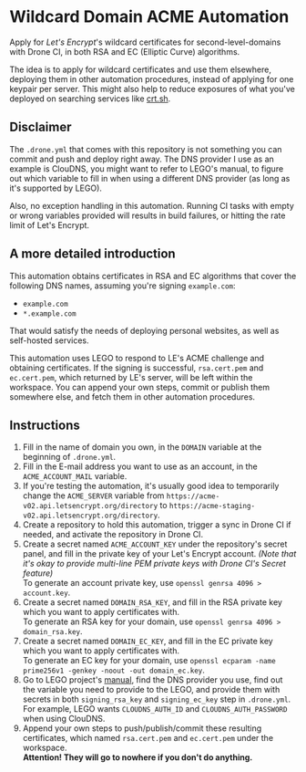 # Wildcard Domain ACME Automation

Apply for *Let's Encrypt*'s wildcard certificates for second-level-domains with Drone CI, in both RSA and EC (Elliptic Curve) algorithms.

The idea is to apply for wildcard certificates and use them elsewhere, deploying them in other automation procedures, instead of applying for one keypair per server. This might also help to reduce exposures of what you've deployed on searching services like [crt.sh](https://crt.sh/).

## Disclaimer

The `.drone.yml` that comes with this repository is not something you can commit and push and deploy right away. The DNS provider I use as an example is ClouDNS, you might want to refer to LEGO's manual, to figure out which variable to fill in when using a different DNS provider (as long as it's supported by LEGO).

Also, no exception handling in this automation. Running CI tasks with empty or wrong variables provided will results in build failures, or hitting the rate limit of Let's Encrypt.

## A more detailed introduction

This automation obtains certificates in RSA and EC algorithms that cover the following DNS names, assuming you're signing `example.com`:
- `example.com`
- `*.example.com`

That would satisfy the needs of deploying personal websites, as well as self-hosted services. 

This automation uses LEGO to respond to LE's ACME challenge and obtaining certificates. If the signing is successful, `rsa.cert.pem` and `ec.cert.pem`, which returned by LE's server, will be left within the workspace. You can append your own steps, commit or publish them somewhere else, and fetch them in other automation procedures.

## Instructions

1. Fill in the name of domain you own, in the `DOMAIN` variable at the beginning of `.drone.yml`.
2. Fill in the E-mail address you want to use as an account, in the `ACME_ACCOUNT_MAIL` variable.
3. If you're testing the automation, it's usually good idea to temporarily change the `ACME_SERVER` variable from `https://acme-v02.api.letsencrypt.org/directory` to `https://acme-staging-v02.api.letsencrypt.org/directory`.
4. Create a repository to hold this automation, trigger a sync in Drone CI if needed, and activate the repository in Drone CI.
5. Create a secret named `ACME_ACCOUNT_KEY` under the repository's secret panel, and fill in the private key of your Let's Encrypt account. *(Note that it's okay to provide multi-line PEM private keys with Drone CI's Secret feature)* \
   To generate an account private key, use `openssl genrsa 4096 > account.key`.
6. Create a secret named `DOMAIN_RSA_KEY`, and fill in the RSA private key which you want to apply certificates with. \
   To generate an RSA key for your domain, use `openssl genrsa 4096 > domain_rsa.key`.
7. Create a secret named `DOMAIN_EC_KEY`, and fill in the EC private key which you want to apply certificates with. \
   To generate an EC key for your domain, use `openssl ecparam -name prime256v1 -genkey -noout -out domain_ec.key`.
8. Go to LEGO project's [manual](https://go-acme.github.io/lego/dns/), find the DNS provider you use, find out the variable you need to provide to the LEGO, and provide them with secrets in both `signing_rsa_key` and `signing_ec_key` step in `.drone.yml`. \
   For example, LEGO wants `CLOUDNS_AUTH_ID` and `CLOUDNS_AUTH_PASSWORD` when using ClouDNS.
9. Append your own steps to push/publish/commit these resulting certificates, which named `rsa.cert.pem` and `ec.cert.pem` under the workspace. \
   **Attention! They will go to nowhere if you don't do anything.**